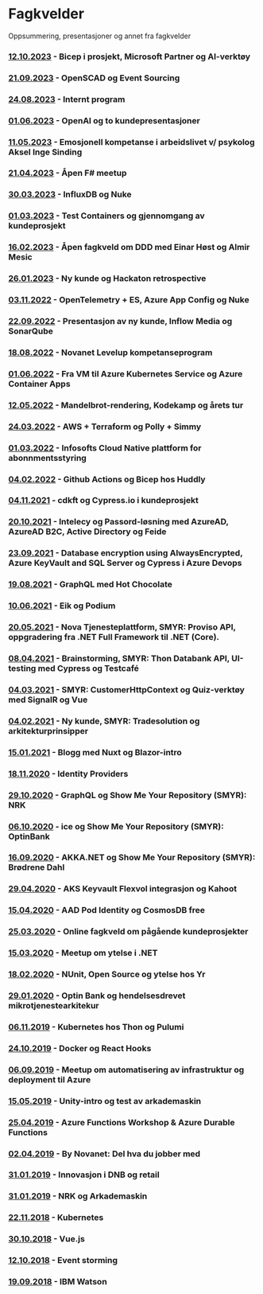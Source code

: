 # Fagkvelder

Oppsummering, presentasjoner og annet fra fagkvelder

### [12.10.2023](/docs/20231012/readme.md) - Bicep i prosjekt, Microsoft Partner og AI-verktøy

### [21.09.2023](/docs/20230921/readme.md) - OpenSCAD og Event Sourcing

### [24.08.2023](/docs/20230824/readme.md) - Internt program

### [01.06.2023](/docs/20230601/readme.md) - OpenAI og to kundepresentasjoner

### [11.05.2023](/docs/20230511/readme.md) - Emosjonell kompetanse i arbeidslivet v/ psykolog Aksel Inge Sinding

### [21.04.2023](/docs/20230421/readme.md) - Åpen F# meetup

### [30.03.2023](/docs/20230330/readme.md) - InfluxDB og Nuke

### [01.03.2023](/docs/20230301/readme.md) - Test Containers og gjennomgang av kundeprosjekt

### [16.02.2023](/docs/20230216/readme.md) - Åpen fagkveld om DDD med Einar Høst og Almir Mesic

### [26.01.2023](/docs/20230126/readme.md) - Ny kunde og Hackaton retrospective

### [03.11.2022](/docs/20221103/readme.md) - OpenTelemetry + ES, Azure App Config og Nuke

### [22.09.2022](/docs/20220922/readme.md) - Presentasjon av ny kunde, Inflow Media og SonarQube

### [18.08.2022](/docs/20220818/readme.md) - Novanet Levelup kompetanseprogram

### [01.06.2022](/docs/20220601/readme.md) - Fra VM til Azure Kubernetes Service og Azure Container Apps

### [12.05.2022](/docs/20220512/readme.md) - Mandelbrot-rendering, Kodekamp og årets tur

### [24.03.2022](/docs/20220324/readme.md) - AWS + Terraform og Polly + Simmy

### [01.03.2022](/docs/20220301/readme.md) - Infosofts Cloud Native plattform for abonnmentsstyring

### [04.02.2022](/docs/20220204/readme.md) - Github Actions og Bicep hos Huddly

### [04.11.2021](/docs/20211104/readme.md) - cdkft og Cypress.io i kundeprosjekt

### [20.10.2021](/docs/20211020/readme.md) - Intelecy og Passord-løsning med AzureAD, AzureAD B2C, Active Directory og Feide

### [23.09.2021](/docs/20211020/readme.md) - Database encryption using AlwaysEncrypted, Azure KeyVault and SQL Server og Cypress i Azure Devops

### [19.08.2021](/docs/20210819/readme.md) - GraphQL med Hot Chocolate

### [10.06.2021](/docs/20210610/readme.md) - Eik og Podium

### [20.05.2021](/docs/20210520/readme.md) - Nova Tjenesteplattform, SMYR: Proviso API, oppgradering fra .NET Full Framework til .NET (Core).

### [08.04.2021](/docs/20210408/readme.md) - Brainstorming, SMYR: Thon Databank API, UI-testing med Cypress og Testcafé

### [04.03.2021](/docs/20210304/readme.md) - SMYR: CustomerHttpContext og Quiz-verktøy med SignalR og Vue

### [04.02.2021](/docs/20210204/readme.md) - Ny kunde, SMYR: Tradesolution og arkitekturprinsipper

### [15.01.2021](/docs/20210115/readme.md) - Blogg med Nuxt og Blazor-intro

### [18.11.2020](/docs/20201118/readme.md) - Identity Providers

### [29.10.2020](/docs/20201029/README.md) - GraphQL og Show Me Your Repository (SMYR): NRK

### [06.10.2020](/docs/20201006/README.md) - ice og Show Me Your Repository (SMYR): OptinBank

### [16.09.2020](/docs/20200916/README.md) - AKKA.NET og Show Me Your Repository (SMYR): Brødrene Dahl

### [29.04.2020](/docs/20200429/README.md) - AKS Keyvault Flexvol integrasjon og Kahoot

### [15.04.2020](/docs/20200415/README.md) - AAD Pod Identity og CosmosDB free

### [25.03.2020](/docs/20200325/README.md) - Online fagkveld om pågående kundeprosjekter

### [15.03.2020](/docs/20200305/README.md) - Meetup om ytelse i .NET

### [18.02.2020](/docs/20200218/README.md) - NUnit, Open Source og ytelse hos Yr

### [29.01.2020](/docs/20200129/README.md) - Optin Bank og hendelsesdrevet mikrotjenestearkitekur

### [06.11.2019](/docs/20191106/README.md) - Kubernetes hos Thon og Pulumi

### [24.10.2019](/docs/20191024/README.md) - Docker og React Hooks

### [06.09.2019](/docs/20190906/README.md) - Meetup om automatisering av infrastruktur og deployment til Azure

### [15.05.2019](/docs/20190515/README.md) - Unity-intro og test av arkademaskin

### [25.04.2019](/docs/20190425/README.md) - Azure Functions Workshop & Azure Durable Functions

### [02.04.2019](/docs/20190402/README.md) - By Novanet: Del hva du jobber med

### [31.01.2019](/docs/20190314/README.md) - Innovasjon i DNB og retail

### [31.01.2019](/docs/20190131/README.md) - NRK og Arkademaskin

### [22.11.2018](/docs/20181122/README.md) - Kubernetes

### [30.10.2018](/docs/20181030/README.md) - Vue.js

### [12.10.2018](/docs/20181012/README.md) - Event storming

### [19.09.2018](/docs/20180919/README.md) - IBM Watson
